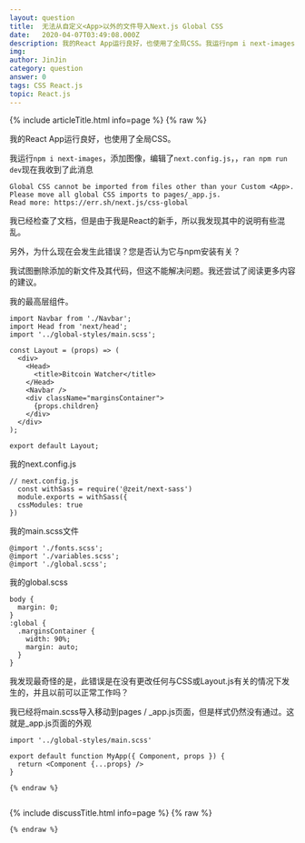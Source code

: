 ```yaml
---
layout: question
title:  无法从自定义<App>以外的文件导入Next.js Global CSS
date:   2020-04-07T03:49:08.000Z
description: 我的React App运行良好，也使用了全局CSS。我运行npm i next-images，添加图像，编辑了next.config.js，，ran ...
img: 
author: JinJin
category: question
answer: 0
tags: CSS React.js
topic: React.js
---
```

<div class="article-root">
  <div class="article">
    {% include articleTitle.html info=page %}
    {% raw %}
    <div class="article-content"><p><font style="vertical-align: inherit;"><font style="vertical-align: inherit;">我的React App运行良好，也使用了全局CSS。</font></font></p>

<p><font style="vertical-align: inherit;"><font style="vertical-align: inherit;">我运行</font></font><code>npm i next-images</code><font style="vertical-align: inherit;"><font style="vertical-align: inherit;">，添加图像，编辑了</font></font><code>next.config.js</code><font style="vertical-align: inherit;"><font style="vertical-align: inherit;">，，</font></font><code>ran npm run dev</code><font style="vertical-align: inherit;"><font style="vertical-align: inherit;">现在我收到了此消息</font></font></p>

<pre><code>Global CSS cannot be imported from files other than your Custom &lt;App&gt;. Please move all global CSS imports to pages/_app.js.<font></font>
Read more: https://err.sh/next.js/css-global<font></font>
</code></pre>

<p><font style="vertical-align: inherit;"><font style="vertical-align: inherit;">我已经检查了文档，但是由于我是React的新手，所以我发现其中的说明有些混乱。</font></font></p>

<p><font style="vertical-align: inherit;"><font style="vertical-align: inherit;">另外，为什么现在会发生此错误？</font><font style="vertical-align: inherit;">您是否认为它与npm安装有关？</font></font></p>

<p><font style="vertical-align: inherit;"><font style="vertical-align: inherit;">我试图删除添加的新文件及其代码，但这不能解决问题。</font><font style="vertical-align: inherit;">我还尝试了阅读更多内容的建议。</font></font></p>

<p><font style="vertical-align: inherit;"><font style="vertical-align: inherit;">我的最高层组件。</font></font></p>

<pre><code>import Navbar from './Navbar';<font></font>
import Head from 'next/head';<font></font>
import '../global-styles/main.scss';<font></font>
<font></font>
const Layout = (props) =&gt; (<font></font>
  &lt;div&gt;<font></font>
    &lt;Head&gt;<font></font>
      &lt;title&gt;Bitcoin Watcher&lt;/title&gt;<font></font>
    &lt;/Head&gt;<font></font>
    &lt;Navbar /&gt;<font></font>
    &lt;div className="marginsContainer"&gt;<font></font>
      {props.children}<font></font>
    &lt;/div&gt;<font></font>
  &lt;/div&gt;<font></font>
);<font></font>
<font></font>
export default Layout;<font></font>
</code></pre>

<p><font style="vertical-align: inherit;"><font style="vertical-align: inherit;">我的next.config.js</font></font></p>

<pre><code>// next.config.js<font></font>
  const withSass = require('@zeit/next-sass')<font></font>
  module.exports = withSass({<font></font>
  cssModules: true<font></font>
})<font></font>
</code></pre>

<p><font style="vertical-align: inherit;"><font style="vertical-align: inherit;">我的main.scss文件</font></font></p>

<pre><code>@import './fonts.scss';<font></font>
@import './variables.scss';<font></font>
@import './global.scss';<font></font>
</code></pre>

<p><font style="vertical-align: inherit;"><font style="vertical-align: inherit;">我的global.scss</font></font></p>

<pre><code>body {<font></font>
  margin: 0;<font></font>
}<font></font>
:global {<font></font>
  .marginsContainer {<font></font>
    width: 90%;<font></font>
    margin: auto;<font></font>
  }<font></font>
}<font></font>
</code></pre>

<p><font style="vertical-align: inherit;"><font style="vertical-align: inherit;">我发现最奇怪的是，此错误是在没有更改任何与CSS或Layout.js有关的情况下发生的，并且以前可以正常工作吗？</font></font></p>

<p><font style="vertical-align: inherit;"><font style="vertical-align: inherit;">我已经将main.scss导入移动到pages / _app.js页面，但是样式仍然没有通过。</font><font style="vertical-align: inherit;">这就是_app.js页面的外观</font></font></p>

<pre><code>import '../global-styles/main.scss'<font></font>
<font></font>
export default function MyApp({ Component, props }) {<font></font>
  return &lt;Component {...props} /&gt;<font></font>
}<font></font>
</code></pre></div>
    {% endraw %}
  </div>
  <p style="height: 0;width:0;overflow: hidden;"> 第4122篇《无法从自定义<App>以外的文件导入Next.js Global CSS》来自Winter(https://github.com/aiyld/aiyld.github.io)的站点</p>
  <div class="discuss-wrapper">
    {% include discussTitle.html info=page %}
    {% raw %}
    
    {% endraw %}
  </div>
<div>
